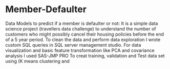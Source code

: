 # Member-Defaulter
Data Models to predict if a member is defaulter or not: It is a simple data science project (travellers data challenge) to understand the number of customers who might possibly cancel their housing policies before the end of a 5 year period.
To clean the data and perform data exploration I wrote custom SQL queries in SQL server management studio.
For data visualization and basic feature transformation like PCA and covariance analysis I used SAS-JMP PRO
To creat training, validation and Test data set using  (K means clustering and 
